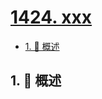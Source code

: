 # [1424. xxx](https://github.com/Tdahuyou/TNotes.leetcode/tree/main/notes/1424.%20xxx)

<!-- region:toc -->

- [1. 📝 概述](#1--概述)

<!-- endregion:toc -->

## 1. 📝 概述
